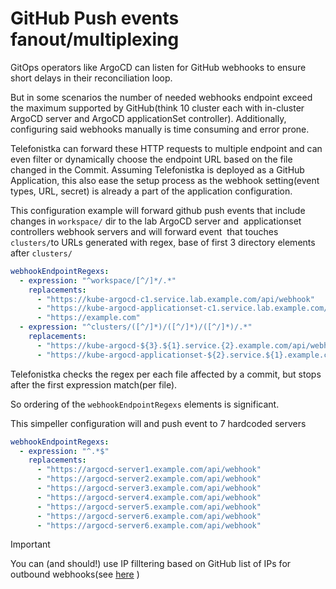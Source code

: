 # GitHub Push events fanout/multiplexing

GitOps operators like ArgoCD can listen for GitHub webhooks to ensure short delays in their reconciliation loop.

But in some scenarios the number of needed webhooks endpoint exceed the maximum supported by GitHub(think 10 cluster each with in-cluster ArgoCD server and ArgoCD applicationSet controller).
Additionally, configuring said webhooks manually is time consuming and error prone.

Telefonistka can forward these HTTP requests to multiple endpoint and can even filter or dynamically choose the endpoint URL based on the file changed in the Commit.
Assuming Telefonistka is deployed as a GitHub Application, this also ease the setup process as the webhook setting(event types, URL, secret) is already a part of the application configuration.

This configuration example will forward github push events that include changes in `workspace/` dir to the lab ArgoCD server and  applicationset controllers webhook servers and will forward event  that touches `clusters/`to URLs generated with regex, base of first 3 directory elements after `clusters/`

```yaml
webhookEndpointRegexs:
  - expression: "^workspace/[^/]*/.*"
    replacements:
      - "https://kube-argocd-c1.service.lab.example.com/api/webhook"
      - "https://kube-argocd-applicationset-c1.service.lab.example.com/api/webhook"
      - "https://example.com"
  - expression: "^clusters/([^/]*)/([^/]*)/([^/]*)/.*"
    replacements:
      - "https://kube-argocd-${3}.${1}.service.{2}.example.com/api/webhook"
      - "https://kube-argocd-applicationset-${2}.service.${1}.example.com/api/webhook"

```

Telefonistka checks the regex per each file affected by a commit, but stops after the first expression match(per file).

So ordering of the `webhookEndpointRegexs` elements is significant.

This simpeller configuration will and push event to 7 hardcoded servers

```yaml
webhookEndpointRegexs:
  - expression: "^.*$"
    replacements:
      - "https://argocd-server1.example.com/api/webhook"
      - "https://argocd-server2.example.com/api/webhook"
      - "https://argocd-server3.example.com/api/webhook"
      - "https://argocd-server4.example.com/api/webhook"
      - "https://argocd-server5.example.com/api/webhook"
      - "https://argocd-server6.example.com/api/webhook"
      - "https://argocd-server6.example.com/api/webhook"
```

> [!IMPORTANT]  
> You can (and should!) use IP filltering based on GitHub list of IPs for outbound webhooks(see [here](https://api.github.com/meta) )
